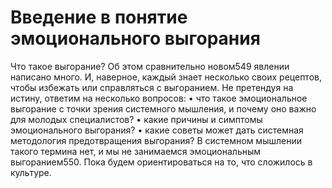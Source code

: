 # Введение в понятие эмоционального выгорания

Что такое выгорание?
Об этом сравнительно новом549 явлении написано много. И, наверное, каждый знает несколько своих рецептов, чтобы избежать или справляться с выгоранием. Не претендуя на истину, ответим на несколько вопросов:
• что такое эмоциональное выгорание с точки зрения системного мышления, и почему оно важно для молодых специалистов?
• какие причины и симптомы эмоционального выгорания?
• какие советы может дать системная методология предотвращения выгорания?
В системном мышлении такого термина нет, и мы не занимаемся эмоциональным выгоранием550. Пока будем ориентироваться на то, что сложилось в культуре.
